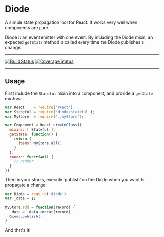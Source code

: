 # Diode

A simple state propagation tool for React. It works very well when
components are pure.

Diode is an event emitter with one event. By including the Diode
mixin, an expected `getState` method is called every time the Diode
publishes a change.

---

[![Build Status](https://travis-ci.org/vigetlabs/diode.png?branch=master)](https://travis-ci.org/vigetlabs/diode)
[![Coverage Status](https://coveralls.io/repos/vigetlabs/diode/badge.svg)](https://coveralls.io/r/vigetlabs/diode)

---

## Usage

First include the `Stateful` mixin into a component, and provide a
`getState` method:

```javascript
var React    = require('react');
var Stateful = require('diode/stateful');
var MyStore  = require('./myStore');

var Component = React.createClass({
  mixins: [ Stateful ],
  getState: function() {
    return {
      items: MyStore.all()
    }
  },
  render: function() {
    // render
  }
})
```

Then in your stores, execute 'publish' on the Diode when you want to
propagate a change:

```javascript
var Diode = require('diode')
var _data = []

MyStore.add = function(record) {
  _data = _data.concat(record)
  Diode.publish()
}
```

And that's it!
